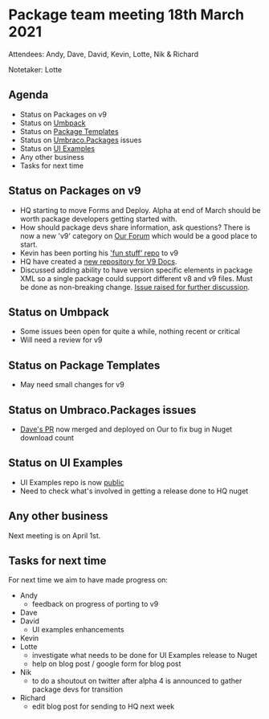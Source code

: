 # Package team meeting 18th March 2021

Attendees: Andy, Dave, David, Kevin, Lotte, Nik & Richard

Notetaker: Lotte

## Agenda

- Status on Packages on v9
- Status on [Umbpack](https://github.com/umbraco/UmbPack)
- Status on [Package Templates](https://github.com/umbraco/Package.Templates)
- Status on [Umbraco.Packages](https://github.com/umbraco/Umbraco.Packages) issues
- Status on [UI Examples](https://github.com/umbraco/UI-Examples)
- Any other business
- Tasks for next time

## Status on Packages on v9

- HQ starting to move Forms and Deploy. Alpha at end of March should be worth package developers getting started with.
- How should package devs share information, ask questions? There is now a new 'v9' category on [Our Forum](https://our.umbraco.com/forum/umbraco-9/) which would be a good place to start.
- Kevin has been porting his ['fun stuff' repo](https://github.com/KevinJump/DoStuffWithUmbraco/tree/NetCore) to v9
- HQ have created a [new repository for V9 Docs](https://github.com/umbraco/UmbracoCmsDocs).
- Discussed adding ability to have version specific elements in package XML so a single package could support different v8 and v9 files. Must be done as non-breaking change. [Issue raised for further discussion](https://github.com/umbraco/Umbraco-CMS/issues/10008).

## Status on Umbpack

- Some issues been open for quite a while, nothing recent or critical
- Will need a review for v9

## Status on Package Templates

- May need small changes for v9

## Status on Umbraco.Packages issues

- [Dave's PR](https://github.com/umbraco/OurUmbraco/pull/682) now merged and deployed on Our to fix bug in Nuget download count

## Status on UI Examples

- UI Examples repo is now [public](https://github.com/umbraco/UI-Examples)
- Need to check what's involved in getting a release done to HQ nuget

## Any other business

Next meeting is on April 1st.

## Tasks for next time

For next time we aim to have made progress on:

* Andy
  - feedback on progress of porting to v9
* Dave
* David
  - UI examples enhancements
* Kevin 
* Lotte 
   - investigate what needs to be done for UI Examples release to Nuget
   - help on blog post / google form for blog post
* Nik
   - to do a shoutout on twitter after alpha 4 is announced to gather package devs for transition
* Richard
   - edit blog post for sending to HQ next week
